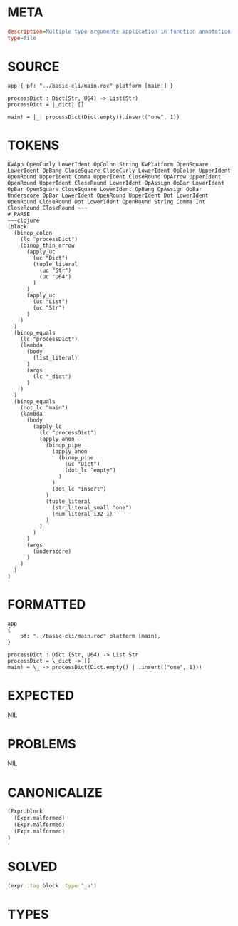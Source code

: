 # META
~~~ini
description=Multiple type arguments application in function annotation
type=file
~~~
# SOURCE
~~~roc
app { pf: "../basic-cli/main.roc" platform [main!] }

processDict : Dict(Str, U64) -> List(Str)
processDict = |_dict| []

main! = |_| processDict(Dict.empty().insert("one", 1))
~~~
# TOKENS
~~~text
KwApp OpenCurly LowerIdent OpColon String KwPlatform OpenSquare LowerIdent OpBang CloseSquare CloseCurly LowerIdent OpColon UpperIdent OpenRound UpperIdent Comma UpperIdent CloseRound OpArrow UpperIdent OpenRound UpperIdent CloseRound LowerIdent OpAssign OpBar LowerIdent OpBar OpenSquare CloseSquare LowerIdent OpBang OpAssign OpBar Underscore OpBar LowerIdent OpenRound UpperIdent Dot LowerIdent OpenRound CloseRound Dot LowerIdent OpenRound String Comma Int CloseRound CloseRound ~~~
# PARSE
~~~clojure
(block
  (binop_colon
    (lc "processDict")
    (binop_thin_arrow
      (apply_uc
        (uc "Dict")
        (tuple_literal
          (uc "Str")
          (uc "U64")
        )
      )
      (apply_uc
        (uc "List")
        (uc "Str")
      )
    )
  )
  (binop_equals
    (lc "processDict")
    (lambda
      (body
        (list_literal)
      )
      (args
        (lc "_dict")
      )
    )
  )
  (binop_equals
    (not_lc "main")
    (lambda
      (body
        (apply_lc
          (lc "processDict")
          (apply_anon
            (binop_pipe
              (apply_anon
                (binop_pipe
                  (uc "Dict")
                  (dot_lc "empty")
                )
              )
              (dot_lc "insert")
            )
            (tuple_literal
              (str_literal_small "one")
              (num_literal_i32 1)
            )
          )
        )
      )
      (args
        (underscore)
      )
    )
  )
)
~~~
# FORMATTED
~~~roc
app
{
	pf: "../basic-cli/main.roc" platform [main],
}

processDict : Dict (Str, U64) -> List Str
processDict = \_dict -> []
main! = \_ -> processDict(Dict.empty() | .insert(("one", 1)))
~~~
# EXPECTED
NIL
# PROBLEMS
NIL
# CANONICALIZE
~~~clojure
(Expr.block
  (Expr.malformed)
  (Expr.malformed)
  (Expr.malformed)
)
~~~
# SOLVED
~~~clojure
(expr :tag block :type "_a")
~~~
# TYPES
~~~roc
~~~
